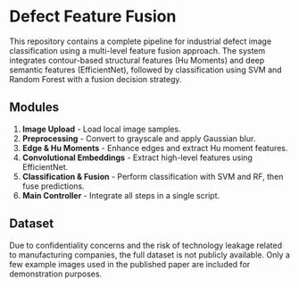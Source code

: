 # Defect Feature Fusion

This repository contains a complete pipeline for industrial defect image classification using a multi-level feature fusion approach. The system integrates contour-based structural features (Hu Moments) and deep semantic features (EfficientNet), followed by classification using SVM and Random Forest with a fusion decision strategy.

## Modules

1. **Image Upload** - Load local image samples.
2. **Preprocessing** - Convert to grayscale and apply Gaussian blur.
3. **Edge & Hu Moments** - Enhance edges and extract Hu moment features.
4. **Convolutional Embeddings** - Extract high-level features using EfficientNet.
5. **Classification & Fusion** - Perform classification with SVM and RF, then fuse predictions.
6. **Main Controller** - Integrate all steps in a single script.

## Dataset

Due to confidentiality concerns and the risk of technology leakage related to manufacturing companies, the full dataset is not publicly available. Only a few example images used in the published paper are included for demonstration purposes.

